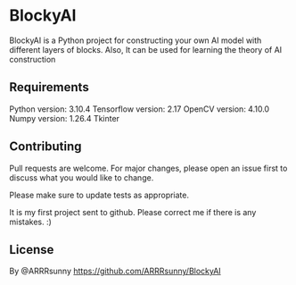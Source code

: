 # BlockyAI

BlockyAI is a Python project for constructing your own AI model with different layers of blocks. Also, It can be used for learning the theory of AI construction

## Requirements

Python version: 3.10.4
Tensorflow version: 2.17
OpenCV version: 4.10.0
Numpy version: 1.26.4
Tkinter

## Contributing

Pull requests are welcome. For major changes, please open an issue first
to discuss what you would like to change.

Please make sure to update tests as appropriate.

It is my first project sent to github. Please correct me if there is any mistakes. :)

## License

By @ARRRsunny
https://github.com/ARRRsunny/BlockyAI
